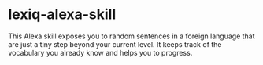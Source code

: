 # lexiq-alexa-skill
This Alexa skill exposes you to random sentences in a foreign language that are just a tiny step beyond your current level. It keeps track of the vocabulary you already know and helps you to progress.
